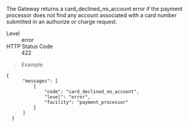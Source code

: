 <div class="method-area">
  <div class="method-copy">
    <div class="method-copy-padding">
      <p>The Gateway returns a <span class="code-green">card_declined_no_account</span> error if the payment processor
      does not find any account associated with a card number submitted in an authorize or
      charge request.</p>
      <dl class="dl-horizontal">
        <dt>Level</dt>
        <dd>error</dd>
        <dt>HTTP Status Code</dt>
        <dd>422</dd>
      </dl>
    </div>
  </div>
  <blockquote><p>Example</p></blockquote>

  <pre><code class="json">{
      "messages": [
          {
              "code": "card_declined_no_account",
              "level": "error",
              "facility": "payment_processor"
          }
      ]
  }</code>
  </pre>
</div>
